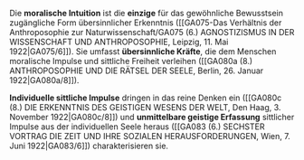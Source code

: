 
Die **moralische Intuition** ist die **einzige** für das gewöhnliche Bewusstsein zugängliche Form übersinnlicher Erkenntnis ([[GA075-Das Verhältnis der Anthroposophie zur Naturwissenschaft/GA075 (6.) AGNOSTIZISMUS IN DER WISSENSCHAFT UND ANTHROPOSOPHIE, Leipzig, 11. Mai 1922|GA075/6]]). Sie umfasst **übersinnliche Kräfte**, die dem Menschen moralische Impulse und sittliche Freiheit verleihen ([[GA080a (8.) ANTHROPOSOPHIE UND DIE RÄTSEL DER SEELE, Berlin, 26. Januar 1922|GA080a/8]]).

**Individuelle sittliche Impulse** dringen in das reine Denken ein ([[GA080c (8.) DIE ERKENNTNIS DES GEISTIGEN WESENS DER WELT, Den Haag, 3. November 1922|GA080c/8]]) und **unmittelbare geistige Erfassung** sittlicher Impulse aus der individuellen Seele heraus ([[GA083 (6.) SECHSTER VORTRAG DIE ZEIT UND IHRE SOZIALEN HERAUSFORDERUNGEN, Wien, 7. Juni 1922|GA083/6]]) charakterisieren sie.
